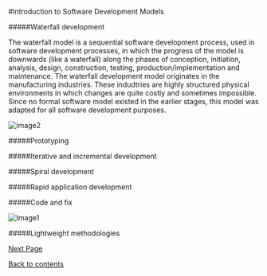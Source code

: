 #Introduction to Software Development Models

#####Waterfall development

The waterfall model is a sequential software development process, used in software development processes, in which the progress of the model is downwards (like a waterfall) along the phases of conception, initiation, analysis, design, construction, testing, production/implementation and maintenance.
The waterfall development model originates in the manufacturing industries. These indudtries are highly structured physical environments in which changes are quite costly and sometimes impossible. Since no formal software model existed in the earlier stages, this model was adapted for all software development purposes.

![image2](http://enlogica.com/wp-content/uploads/2012/02/waterfall-method.gif)

#####Prototyping

#####Iterative and incremental development

#####Spiral development

#####Rapid application development

#####Code and fix

![Image1](http://www.ciamberlini.it/wp-content/uploads/2013/02/codefix.png)

#####Lightweight methodologies

[Next Page](https://github.com/Krithika-Balan2290/Rational-Unified-Process/blob/master/docs/unified.md)

[Back to contents](https://github.com/Krithika-Balan2290/Rational-Unified-Process/blob/master/Index.md)
